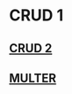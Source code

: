 # CRUD 1
## [CRUD 2](https://github.com/DiazJose01/CRUD/tree/crud2)

## [MULTER](https://github.com/DiazJose01/CRUD/tree/relaciones-y-crud)
